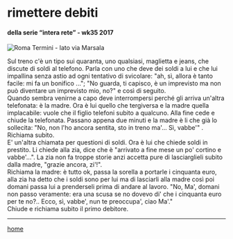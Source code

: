 # rimettere debiti  

#### della serie “intera rete” - wk35 2017  
![](https://drive.google.com/uc?id=1d8m7VyeHjJOEQpyyL1v6EQNywpUOwfoo "Roma Termini - lato via Marsala")  
<!--- /interarete120.png  --->  

Sul treno c'è un tipo sui quaranta, uno qualsiasi, maglietta e jeans, che discute di soldi al telefono. Parla con uno che deve dei soldi a lui e che lui impallina senza astio ad ogni tentativo di svicolare: "ah, sì, allora è tanto facile: mi fa un bonifico ..."; "No guarda, ti capisco, è un imprevisto ma non può diventare un imprevisto mio, no?" e così di seguito.  
Quando sembra venirne a capo deve interrompersi perché gli arriva un'altra telefonata: è la madre. Ora è lui quello che tergiversa e la madre quella implacabile: vuole che il figlio telefoni subito a qualcuno. Alla fine cede e chiude la telefonata. Passano appena due minuti e la madre è li che già lo sollecita: "No, non l'ho ancora sentita, sto in treno ma'... Sì, vabbe'" . Richiama subito.   
E' un'altra chiamata per questioni di soldi. Ora è lui che chiede soldi in prestito. Li chiede alla zia, dice che è "arrivato a fine mese un po' cortino e vabbe'...". La zia non fa troppe storie anzi accetta pure di lasciarglieli subito dalla madre, "grazie ancora, zi'!".  
Richiama la madre: è tutto ok, passa la sorella a portarle i cinquanta euro, alla zia ha detto che i soldi sono per lui ma di lasciarli alla madre così poi domani passa lui a prenderseli prima di andare al lavoro. "No, Ma', domani non passo veramente: era una scusa se no dovevo di' che i cinquanta euro per te no?.. Ecco, sì, vabbe', nun te preoccupa', ciao Ma'."  
Chiude e richiama subito il primo debitore.  
  
---
[home](/interarete.md)  
